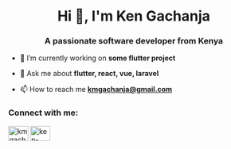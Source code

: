 
<h1 align="center">Hi 👋, I'm Ken Gachanja</h1>
<h3 align="center">A passionate software developer from Kenya</h3>



- 🔭 I’m currently working on **some flutter project**

- 💬 Ask me about **flutter, react, vue, laravel**

- 📫 How to reach me **kmgachanja@gmail.com**

<h3 align="left">Connect with me:</h3>
<p align="left">
<a href="https://twitter.com/kmgachanja" target="blank"><img align="center" src="https://raw.githubusercontent.com/rahuldkjain/github-profile-readme-generator/master/src/images/icons/Social/twitter.svg" alt="kmgachanja" height="30" width="40" /></a>
<a href="https://linkedin.com/in/ken-gachanja-87376a128" target="blank"><img align="center" src="https://raw.githubusercontent.com/rahuldkjain/github-profile-readme-generator/master/src/images/icons/Social/linked-in-alt.svg" alt="ken-gachanja-87376a128" height="30" width="40" /></a>
</p>





